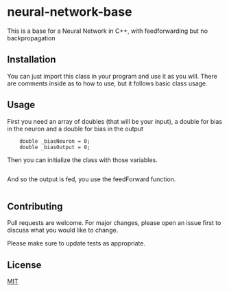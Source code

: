 # 


# neural-network-base

This is a base for a Neural Network in C++, with feedforwarding but no backpropagation

## Installation

You can just import this class in your program and use it as you will. There are comments inside as to how to use, but it follows basic class usage.

## Usage

First you need an array of doubles (that will be your input), a double for bias in the neuron and a double for bias in the output

```double _inputs[] = {6,7};
	double _biasNeuron = 0;
	double _biasOutput = 0;
```

Then you can initialize the class with those variables.

```RedeNeural n(_inputs, _biasNeuron, _biasOutput);
```

And so the output is fed, you use the feedForward function.

```n.feedForward();
```

## Contributing
Pull requests are welcome. For major changes, please open an issue first to discuss what you would like to change.

Please make sure to update tests as appropriate.

## License
[MIT](https://choosealicense.com/licenses/mit/)
